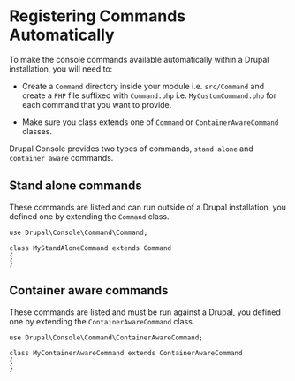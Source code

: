 # Registering Commands Automatically

To make the console commands available automatically within a Drupal installation, you will need to:

* Create a `Command` directory inside your module i.e. `src/Command` and create a `PHP` file suffixed with `Command.php` i.e. `MyCustomCommand.php` for each command that you want to provide.

* Make sure you class extends one of `Command` or `ContainerAwareCommand` classes.

Drupal Console provides two types of commands, `stand alone` and `container aware` commands.

## Stand alone commands
These commands are listed and can run outside of a Drupal installation, you defined one by extending the `Command` class.
```
use Drupal\Console\Command\Command;

class MyStandAloneCommand extends Command
{
}
```
 
## Container aware commands
These commands are listed and must be run against a Drupal, you defined one by extending the `ContainerAwareCommand` class.
```
use Drupal\Console\Command\ContainerAwareCommand;

class MyContainerAwareCommand extends ContainerAwareCommand
{
}
```
